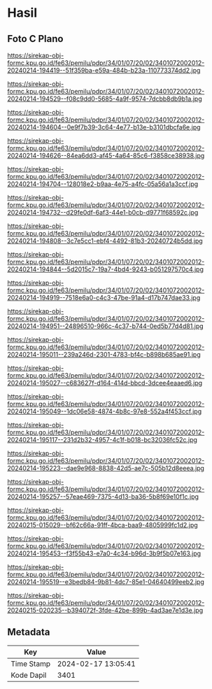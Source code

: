 # Hasil

## Foto C Plano

https://sirekap-obj-formc.kpu.go.id/fe63/pemilu/pdpr/34/01/07/20/02/3401072002012-20240214-194419--51f359ba-e59a-484b-b23a-110773374dd2.jpg

https://sirekap-obj-formc.kpu.go.id/fe63/pemilu/pdpr/34/01/07/20/02/3401072002012-20240214-194529--f08c9dd0-5685-4a9f-9574-7dcbb8db9b1a.jpg

https://sirekap-obj-formc.kpu.go.id/fe63/pemilu/pdpr/34/01/07/20/02/3401072002012-20240214-194604--0e9f7b39-3c64-4e77-b13e-b3101dbcfa6e.jpg

https://sirekap-obj-formc.kpu.go.id/fe63/pemilu/pdpr/34/01/07/20/02/3401072002012-20240214-194626--84ea6dd3-af45-4a64-85c6-f3858ce38938.jpg

https://sirekap-obj-formc.kpu.go.id/fe63/pemilu/pdpr/34/01/07/20/02/3401072002012-20240214-194704--128018e2-b9aa-4e75-a4fc-05a56a1a3ccf.jpg

https://sirekap-obj-formc.kpu.go.id/fe63/pemilu/pdpr/34/01/07/20/02/3401072002012-20240214-194732--d29fe0df-6af3-44e1-b0cb-d9771f68592c.jpg

https://sirekap-obj-formc.kpu.go.id/fe63/pemilu/pdpr/34/01/07/20/02/3401072002012-20240214-194808--3c7e5cc1-ebf4-4492-81b3-20240724b5dd.jpg

https://sirekap-obj-formc.kpu.go.id/fe63/pemilu/pdpr/34/01/07/20/02/3401072002012-20240214-194844--5d2015c7-19a7-4bd4-9243-b051297570c4.jpg

https://sirekap-obj-formc.kpu.go.id/fe63/pemilu/pdpr/34/01/07/20/02/3401072002012-20240214-194919--7518e6a0-c4c3-47be-91a4-d17b747dae33.jpg

https://sirekap-obj-formc.kpu.go.id/fe63/pemilu/pdpr/34/01/07/20/02/3401072002012-20240214-194951--24896510-966c-4c37-b744-0ed5b77d4d81.jpg

https://sirekap-obj-formc.kpu.go.id/fe63/pemilu/pdpr/34/01/07/20/02/3401072002012-20240214-195011--239a246d-2301-4783-bf4c-b898b685ae91.jpg

https://sirekap-obj-formc.kpu.go.id/fe63/pemilu/pdpr/34/01/07/20/02/3401072002012-20240214-195027--c683627f-d164-414d-bbcd-3dcee4eaaed6.jpg

https://sirekap-obj-formc.kpu.go.id/fe63/pemilu/pdpr/34/01/07/20/02/3401072002012-20240214-195049--1dc06e58-4874-4b8c-97e8-552a4f453ccf.jpg

https://sirekap-obj-formc.kpu.go.id/fe63/pemilu/pdpr/34/01/07/20/02/3401072002012-20240214-195117--231d2b32-4957-4c1f-b018-bc32036fc52c.jpg

https://sirekap-obj-formc.kpu.go.id/fe63/pemilu/pdpr/34/01/07/20/02/3401072002012-20240214-195223--dae9e968-8838-42d5-ae7c-505b12d8eeea.jpg

https://sirekap-obj-formc.kpu.go.id/fe63/pemilu/pdpr/34/01/07/20/02/3401072002012-20240214-195257--57eae469-7375-4d13-ba36-5b8f69e10f1c.jpg

https://sirekap-obj-formc.kpu.go.id/fe63/pemilu/pdpr/34/01/07/20/02/3401072002012-20240215-015029--bf62c66a-91ff-4bca-baa9-4805999fc1d2.jpg

https://sirekap-obj-formc.kpu.go.id/fe63/pemilu/pdpr/34/01/07/20/02/3401072002012-20240214-195453--f3f55b43-e7a0-4c34-b96d-3b9f5b07e163.jpg

https://sirekap-obj-formc.kpu.go.id/fe63/pemilu/pdpr/34/01/07/20/02/3401072002012-20240214-195519--e3bedb84-9b81-4dc7-85e1-04640499eeb2.jpg

https://sirekap-obj-formc.kpu.go.id/fe63/pemilu/pdpr/34/01/07/20/02/3401072002012-20240215-020235--b394072f-3fde-42be-899b-4ad3ae7e1d3e.jpg


## Metadata

| Key        | Value               |
| ---------- | ------------------- |
| Time Stamp | 2024-02-17 13:05:41 |
| Kode Dapil | 3401                |



